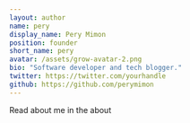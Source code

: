 ```yaml
---
layout: author
name: pery
display_name: Pery Mimon
position: founder
short_name: pery
avatar: /assets/grow-avatar-2.png
bio: "Software developer and tech blogger."
twitter: https://twitter.com/yourhandle
github: https://github.com/perymimon
---
```


Read about me in the about
